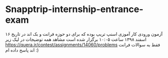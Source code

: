 # Snapptrip-internship-entrance-exam
آزمون ورودی کار آموزی اسنپ تریپ بوده که برای دو حوزه فرانت و بک اند  در تاریخ ۱۶ اسفند ۱۳۹۸ ساعت ۱۰:۰۵ برگزار شده است
مشاهد همه توضیجات در لیک زیر
https://quera.ir/contest/assignments/14060/problems
فقط به سوالات فرانت اند پاسح داده ام :)
